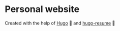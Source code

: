 # Personal website

Created with the help of [Hugo](https://gohugo.io/) :green_heart: and [hugo-resume](https://github.com/eddiewebb/hugo-resume) :blue_heart:
